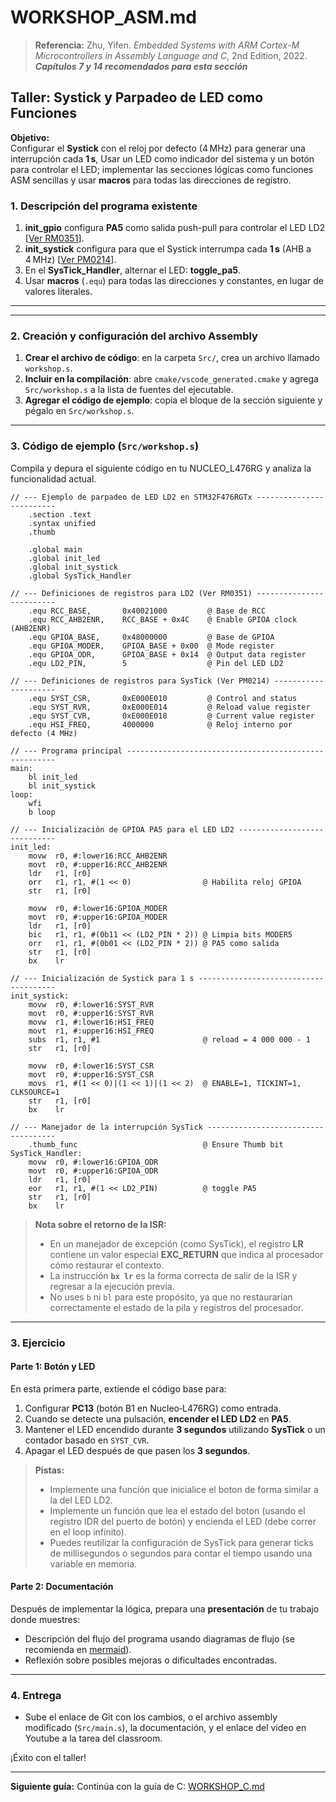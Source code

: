 # WORKSHOP_ASM.md
> **Referencia:**
> Zhu, Yifen. *Embedded Systems with ARM Cortex-M Microcontrollers in Assembly Language and C*, 2nd Edition, 2022. ***Capítulos 7 y 14 recomendados para esta sección***

## Taller: Systick y Parpadeo de LED como Funciones

**Objetivo:**  
Configurar el **Systick** con el reloj por defecto (4 MHz) para generar una interrupción cada **1 s**, Usar un LED como indicador del sistema y un botón para controlar el LED; implementar las secciones lógicas como funciones ASM sencillas y usar **macros** para todas las direcciones de registro.

### 1. Descripción del programa existente

1. **init_gpio** configura **PA5** como salida push-pull para controlar el LED LD2 [[Ver RM0351](https://www.st.com/resource/en/reference_manual/rm0351-stm32l47xxx-stm32l48xxx-stm32l49xxx-and-stm32l4axxx-advanced-armbased-32bit-mcus-stmicroelectronics.pdf)].
2. **init_systick** configura para que el Systick interrumpa cada **1 s** (AHB a 4 MHz) [[Ver PM0214](https://www.st.com/resource/en/programming_manual/pm0214-stm32-cortexm4-mcus-and-mpus-programming-manual-stmicroelectronics.pdf)].
3. En el **SysTick_Handler**, alternar el LED: **toggle_pa5**.  
4. Usar **macros** (`.equ`) para todas las direcciones y constantes, en lugar de valores literales.

---


---

### 2. Creación y configuración del archivo Assembly

1. **Crear el archivo de código**: en la carpeta `Src/`, crea un archivo llamado `workshop.s`.
2. **Incluir en la compilación**: abre `cmake/vscode_generated.cmake` y agrega `Src/workshop.s` a la lista de fuentes del ejecutable.
3. **Agregar el código de ejemplo**: copia el bloque de la sección siguiente y pégalo en `Src/workshop.s`.

---

### 3. Código de ejemplo (`Src/workshop.s`)

Compila y depura el siguiente código en tu NUCLEO_L476RG y analiza la funcionalidad actual.
```assembly
// --- Ejemplo de parpadeo de LED LD2 en STM32F476RGTx -------------------------
    .section .text
    .syntax unified
    .thumb

    .global main
    .global init_led
    .global init_systick
    .global SysTick_Handler

// --- Definiciones de registros para LD2 (Ver RM0351) -------------------------
    .equ RCC_BASE,       0x40021000         @ Base de RCC
    .equ RCC_AHB2ENR,    RCC_BASE + 0x4C    @ Enable GPIOA clock (AHB2ENR)
    .equ GPIOA_BASE,     0x48000000         @ Base de GPIOA
    .equ GPIOA_MODER,    GPIOA_BASE + 0x00  @ Mode register
    .equ GPIOA_ODR,      GPIOA_BASE + 0x14  @ Output data register
    .equ LD2_PIN,        5                  @ Pin del LED LD2

// --- Definiciones de registros para SysTick (Ver PM0214) ---------------------
    .equ SYST_CSR,       0xE000E010         @ Control and status
    .equ SYST_RVR,       0xE000E014         @ Reload value register
    .equ SYST_CVR,       0xE000E018         @ Current value register
    .equ HSI_FREQ,       4000000            @ Reloj interno por defecto (4 MHz)

// --- Programa principal ------------------------------------------------------
main:
    bl init_led
    bl init_systick
loop:
    wfi
    b loop

// --- Inicialización de GPIOA PA5 para el LED LD2 -----------------------------
init_led:
    movw  r0, #:lower16:RCC_AHB2ENR
    movt  r0, #:upper16:RCC_AHB2ENR
    ldr   r1, [r0]
    orr   r1, r1, #(1 << 0)                @ Habilita reloj GPIOA
    str   r1, [r0]

    movw  r0, #:lower16:GPIOA_MODER
    movt  r0, #:upper16:GPIOA_MODER
    ldr   r1, [r0]
    bic   r1, r1, #(0b11 << (LD2_PIN * 2)) @ Limpia bits MODER5
    orr   r1, r1, #(0b01 << (LD2_PIN * 2)) @ PA5 como salida
    str   r1, [r0]
    bx    lr

// --- Inicialización de Systick para 1 s --------------------------------------
init_systick:
    movw  r0, #:lower16:SYST_RVR
    movt  r0, #:upper16:SYST_RVR
    movw  r1, #:lower16:HSI_FREQ
    movt  r1, #:upper16:HSI_FREQ
    subs  r1, r1, #1                       @ reload = 4 000 000 - 1
    str   r1, [r0]

    movw  r0, #:lower16:SYST_CSR
    movt  r0, #:upper16:SYST_CSR
    movs  r1, #(1 << 0)|(1 << 1)|(1 << 2)  @ ENABLE=1, TICKINT=1, CLKSOURCE=1
    str   r1, [r0]
    bx    lr

// --- Manejador de la interrupción SysTick ------------------------------------
    .thumb_func                            @ Ensure Thumb bit
SysTick_Handler:
    movw  r0, #:lower16:GPIOA_ODR
    movt  r0, #:upper16:GPIOA_ODR
    ldr   r1, [r0]
    eor   r1, r1, #(1 << LD2_PIN)          @ toggle PA5
    str   r1, [r0]
    bx    lr

```

> **Nota sobre el retorno de la ISR:**  
> - En un manejador de excepción (como SysTick), el registro **LR** contiene un valor especial **EXC_RETURN** que indica al procesador cómo restaurar el contexto.  
> - La instrucción **`bx lr`** es la forma correcta de salir de la ISR y regresar a la ejecución previa.  
> - No uses `b` ni `bl` para este propósito, ya que no restaurarían correctamente el estado de la pila y registros del procesador.

---

### 3. Ejercicio 

#### Parte 1: Botón y LED

En esta primera parte, extiende el código base para:

1. Configurar **PC13** (botón B1 en Nucleo‑L476RG) como entrada.
2. Cuando se detecte una pulsación, **encender el LED LD2** en **PA5**.
3. Mantener el LED encendido durante **3 segundos** utilizando **SysTick** o un contador basado en `SYST_CVR`.
4. Apagar el LED después de que pasen los **3 segundos**.

> **Pistas:**
> - Implemente una función que inicialice el boton de forma similar a la del LED LD2.
> - Implemente un función que lea el estado del boton (usando el registro IDR del puerto de botón) y encienda el LED (debe correr en el loop infinito).
> - Puedes reutilizar la configuración de SysTick para generar ticks de millisegundos o segundos para contar el tiempo usando una variable en memoria.

#### Parte 2: Documentación

Después de implementar la lógica, prepara una **presentación** de tu trabajo donde muestres:

- Descripción del flujo del programa usando diagramas de flujo (se recomienda en [mermaid](https://mermaid.live/)).
- Reflexión sobre posibles mejoras o dificultades encontradas.

---

### 4. Entrega

- Sube el enlace de Git con los cambios, o el archivo assembly modificado (`Src/main.s`), la documentación, y el enlace del video en Youtube a la tarea del classroom.

¡Éxito con el taller!

---

**Siguiente guía:**
Continúa con la guía de C: [WORKSHOP_C.md](4_WORKSHOP_C.md)
